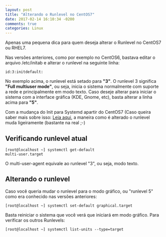 ```yaml
---
layout: post
title: "Alterando o Runlevel no CentOS7"
date: 2017-02-14 16:10:34 -0200
comments: true
categories: Linux
---
```


Apenas uma pequena dica para quem deseja alterar o Runlevel no CentOS7 ou RHEL7. 

Nas versões anteriores, como por exemplo no CentOS6, bastava editar o arquivo /etc/initab e alterar o runlevel na seguinte linha:

	id:3:initdefault:

No exemplo acima, o runlevel está setado para <b>"3"</b>. O runlevel 3 significa <b>"Full multiuser mode"</b>, ou seja, inicia o sistema normalmente com suporte a rede e principalmente em modo texto. Caso deseje alterar para iniciar o sistema com a interface gráfica (KDE, Gnome, etc), basta alterar a linha acima para <b>"5"</b>.

Com a mudança do Init para Systemd apartir do CentOS7 (Caso queira saber mais sobre isso: [Leia aqui](http://www.tecmint.com/systemd-replaces-init-in-linux/), a maneira como é alterado o runlevel muda ligeiramente (bastante na real ;-) 

## Verificando runlevel atual

	[root@localhost ~] systemctl get-default
	multi-user.target
 
 O multi-user-agent equivale ao runlevel "3", ou seja, modo texto.
 
## Alterando o runlevel

Caso você queria mudar o runlevel para o modo gráfico, ou "runlevel 5" como era conhecido nas versões anteriores:

	[root@localhost ~] systemctl set-default graphical.target

Basta reiniciar o sistema que você verá que iniciará em modo gráfico. Para verificar os outros Runlevels:

	[root@localhost ~] systemctl list-units --type=target
 
 